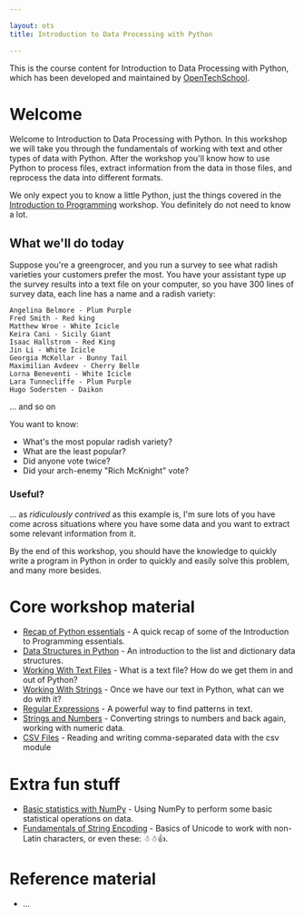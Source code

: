 ```yaml
---

layout: ots
title: Introduction to Data Processing with Python

---
```


This is the course content for Introduction to Data Processing with Python, which has been developed and maintained by [OpenTechSchool](http://www.opentechschool.org).

# Welcome

Welcome to Introduction to Data Processing with Python. In this workshop we will take you through the fundamentals of working with text and other types of data with Python. After the workshop you'll know how to use Python to process files, extract information from the data in those files, and reprocess the data into different formats.

We only expect you to know a little Python, just the things covered in the [Introduction to Programming](http://opentechschool.github.com/python-beginners/en/index.html) workshop. You definitely do not need to know a lot.

## What we'll do today

Suppose you're a greengrocer, and you run a survey to see what radish varieties your customers prefer the most. You have your assistant type up the survey results into a text file on your computer, so you have 300 lines of survey data, each line has a name and a radish variety:

    Angelina Belmore - Plum Purple
    Fred Smith - Red king
    Matthew Wroe - White Icicle
    Keira Cani - Sicily Giant
    Isaac Hallstrom - Red King
    Jin Li - White Icicle
    Georgia McKellar - Bunny Tail
    Maximilian Avdeev - Cherry Belle
    Lorna Beneventi - White Icicle
    Lara Tunnecliffe - Plum Purple
    Hugo Sodersten - Daikon
... and so on

You want to know:

* What's the most popular radish variety?
* What are the least popular?
* Did anyone vote twice?
* Did your arch-enemy "Rich McKnight" vote?

### Useful?

... as _ridiculously contrived_ as this example is, I'm sure lots of you have come across situations where you have some data and you want to extract some relevant information from it.

By the end of this workshop, you should have the knowledge to quickly write a program in Python in order to quickly and easily solve this problem, and many more besides.

# Core workshop material

* [Recap of Python essentials](core/recap.html) - A quick recap of some of the Introduction to Programming essentials.
* [Data Structures in Python](core/data.html) - An introduction to the list and dictionary data structures.
* [Working With Text Files](core/text-files.html) - What is a text file? How do we get them in and out of Python?
* [Working With Strings](core/strings.html) - Once we have our text in Python, what can we do with it?
* [Regular Expressions](core/regex.html) - A powerful way to find patterns in text.
* [Strings and Numbers](core/numbers.html) - Converting strings to numbers and back again, working with numeric data.
* [CSV Files](core/csv.html) - Reading and writing comma-separated data with the csv module

# Extra fun stuff

* [Basic statistics with NumPy](extras/numpy.html) - Using NumPy to perform some basic statistical operations on data.
* [Fundamentals of String Encoding](extras/encoding.html) - Basics of Unicode to work with non-Latin characters, or even these: ☃☃👍.

# Reference material

* ...
